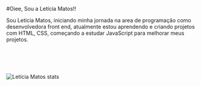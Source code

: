 
#Oiee, Sou a Letícia Matos!!
<div>



</div> 
Sou Letícia Matos, iniciando minha jornada na area de programação como desenvolvedora front end, atualmente estou aprendendo e criando projetos com HTML, CSS, começando a estudar JavaScript para melhorar meus projetos.
<br>
<br>
<br>
<br>
<br>

  ![Letícia Matos stats](https://github-readme-stats.vercel.app/api?username=leticiamsantos20&show_icons=true&theme=midnight-purple)
<br>
<br>

<br>
<br>
